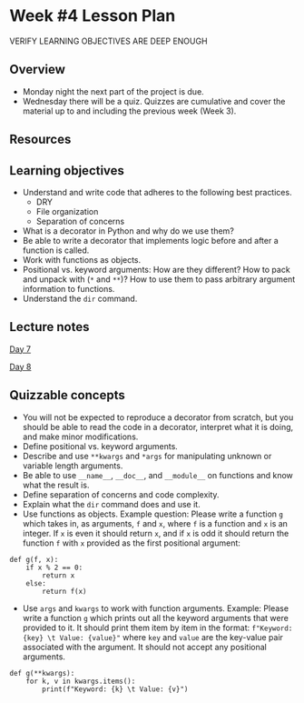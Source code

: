 # Week #4 Lesson Plan

VERIFY LEARNING OBJECTIVES ARE DEEP ENOUGH

## Overview
- Monday night the next part of the project is due.
- Wednesday there will be a quiz. Quizzes are cumulative and cover the material up to and including the previous week (Week 3).

## Resources

## Learning objectives
- Understand and write code that adheres to the following best practices.
  - DRY
  - File organization
  - Separation of concerns
- What is a decorator in Python and why do we use them?
- Be able to write a decorator that implements logic before and after a function is called.
- Work with functions as objects.
- Positional vs. keyword arguments: How are they different? How to pack and unpack with (`*` and `**`)? How to use them to pass arbitrary argument information to functions.
- Understand the `dir` command.
 
## Lecture notes

[Day 7](../class_notes/07_decorators.md)

[Day 8](../class_notes/08_flask_soc.md)

## Quizzable concepts

- You will not be expected to reproduce a decorator from scratch, but you should be able to read the code in a decorator, interpret what it is doing, and make minor modifications.
- Define positional vs. keyword arguments.
- Describe and use `**kwargs` and `*args` for manipulating unknown or variable length arguments.
- Be able to use `__name__`, `__doc__`, and `__module__` on functions and know what the result is.
- Define separation of concerns and code complexity.
- Explain what the `dir` command does and use it.
- Use functions as objects. Example question: Please write a function `g` which takes in, as arguments, `f` and `x`, where `f` is a function and `x` is an integer. If `x` is even it should return `x`, and if `x` is odd it should return the function `f` with `x` provided as the first positional argument:

```
def g(f, x):
    if x % 2 == 0:
        return x
    else:
        return f(x)
```

- Use `args` and `kwargs` to work with function arguments. Example: Please write a function `g` which prints out all the keyword arguments that were provided to it. It should print them item by item in the format: `f"Keyword: {key} \t Value: {value}"` where `key` and `value` are the key-value pair associated with the argument. It should not accept any positional arguments.

```
def g(**kwargs):
    for k, v in kwargs.items():
        print(f"Keyword: {k} \t Value: {v}")
```